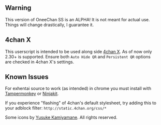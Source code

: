 ## Warning
This version of OneeChan SS is an ALPHA! It is not meant for actual use. Things will change drastically, I guarantee it.

## 4chan X
This userscript is intended to be used along side [4chan X](http://mayhemydg.github.com/4chan-x/).  As of now only 2.30+ is supported.
Ensure both `Auto Hide QR` and `Persistent QR` options are checked in 4chan X's settings.

## Known Issues
For exhentai source to work (as intended) in chrome you must install with [Tampermonkey](https://chrome.google.com/webstore/detail/dhdgffkkebhmkfjojejmpbldmpobfkfo) or [Ninjakit](https://chrome.google.com/webstore/detail/gpbepnljaakggeobkclonlkhbdgccfek).

If you experience "flashing" of 4chan's default stylesheet, try adding this to your adblock filter: `http://static.4chan.org/css/*`

Some icons by [Yusuke Kamiyamane](http://p.yusukekamiyamane.com/). All rights reserved.
